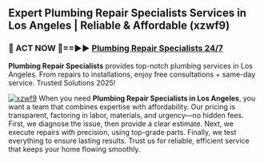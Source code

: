 ## Expert Plumbing Repair Specialists Services in Los Angeles | Reliable & Affordable (xzwf9)  

<h3>🚿 ACT NOW 🌟==►► <a href="https://tinyurl.com/2ne6vx2x" rel="nofollow">Plumbing Repair Specialists 24/7</a></h3>

**Plumbing Repair Specialists** provides top-notch plumbing services in Los Angeles. From repairs to installations, enjoy free consultations + same-day service. Trusted Solutions 2025!

[![xzwf9](https://i.imgur.com/4PFF4AK.jpeg)](https://tinyurl.com/2ne6vx2x)
When you need **Plumbing Repair Specialists in Los Angeles**, you want a team that combines expertise with affordability. Our pricing is transparent, factoring in labor, materials, and urgency—no hidden fees. First, we diagnose the issue, then provide a clear estimate. Next, we execute repairs with precision, using top-grade parts. Finally, we test everything to ensure lasting results. Trust us for reliable, efficient service that keeps your home flowing smoothly.